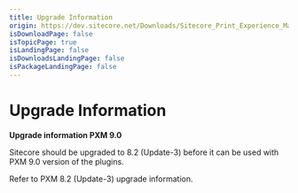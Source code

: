```yaml
---
title: Upgrade Information
origin: https://dev.sitecore.net/Downloads/Sitecore_Print_Experience_Manager/90/Sitecore_Print_Experience_Manager_90/Upgrade_Information
isDownloadPage: false
isTopicPage: true
isLandingPage: false
isDownloadsLandingPage: false
isPackageLandingPage: false
---
```


# Upgrade Information

**Upgrade information PXM 9.0**

Sitecore should be upgraded to 8.2 (Update-3) before it can be used with PXM 9.0 version of the plugins.

Refer to PXM 8.2 (Update-3) upgrade information.